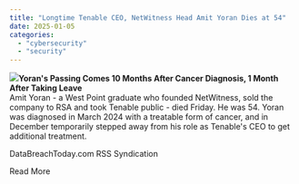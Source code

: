 ```yaml
---
title: "Longtime Tenable CEO, NetWitness Head Amit Yoran Dies at 54"
date: 2025-01-05
categories: 
  - "cybersecurity"
  - "security"
---
```


![](https://130e178e8f8ba617604b-8aedd782b7d22cfe0d1146da69a52436.ssl.cf1.rackcdn.com/longtime-tenable-ceo-netwitness-head-amit-yoran-dies-at-54-image_small-9-a-27218.jpg)**Yoran's Passing Comes 10 Months After Cancer Diagnosis, 1 Month After Taking Leave**  
Amit Yoran - a West Point graduate who founded NetWitness, sold the company to RSA and took Tenable public - died Friday. He was 54. Yoran was diagnosed in March 2024 with a treatable form of cancer, and in December temporarily stepped away from his role as Tenable's CEO to get additional treatment.

​DataBreachToday.com RSS Syndication

​Read More
